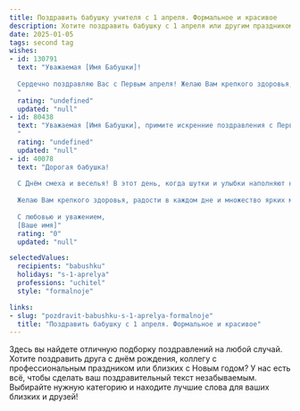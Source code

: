 ```yaml
---
title: Поздравить бабушку учителя с 1 апреля. Формальное и красивое
description: Хотите поздравить бабушку с 1 апреля или другим праздником? Наш ИИ создаст незабываемое поздравление, а вы обязательно выделитесь среди других.  
date: 2025-01-05
tags: second tag
wishes:
- id: 130791
  text: "Уважаемая [Имя Бабушки]!
  
  Сердечно поздравляю Вас с Первым апреля! Желаю Вам крепкого здоровья, бодрости духа и  радостного настроения.  Ваш многолетний труд учителя принёс неоценимую пользу многим поколениям, и мы выражаем Вам глубокую благодарность за Ваше самоотверженное служение делу образования. Пусть этот день будет полон улыбок, приятных сюрпризов и  тепла родных сердец.
  "
  rating: "undefined"
  updated: "null"
- id: 80438
  text: "Уважаемая [Имя Бабушки], примите искренние поздравления с Первым апреля!  Желаем Вам крепкого здоровья, оптимизма и вдохновения в Вашей нелегкой, но благородной профессии учителя. Пусть каждый день приносит Вам радость и удовлетворение от Вашей работы. С праздником!
  "
  rating: "undefined"
  updated: "null"
- id: 40078
  text: "Дорогая бабушка!
  
  С Днём смеха и веселья! В этот день, когда шутки и улыбки наполняют наши сердца, хочется выразить Вам свою искреннюю благодарность за вашу мудрость и терпение, которыми Вы щедро делитесь с окружающими. Как учитель, Вы вдохновляете нас на знания и открытие новых горизонтов.
  
  Желаю Вам крепкого здоровья, радости в каждом дне и множество ярких моментов. Пусть каждый миг будет наполнен смехом и положительными эмоциями!
  
  С любовью и уважением,
  [Ваше имя]"
  rating: "0"
  updated: "null"

selectedValues:
  recipients: "babushku"
  holidays: "s-1-aprelya"
  professions: "uchitel"
  style: "formalnoje"

links:
- slug: "pozdravit-babushku-s-1-aprelya-formalnoje"
  title: "Поздравить бабушку с 1 апреля. Формальное и красивое"
---
```


Здесь вы найдете отличную подборку поздравлений на любой случай. 
Хотите поздравить друга с днём рождения, коллегу с профессиональным праздником или близких с Новым годом? У нас есть всё, чтобы сделать ваш поздравительный текст незабываемым. Выбирайте нужную категорию и находите лучшие слова для ваших близких и друзей!

